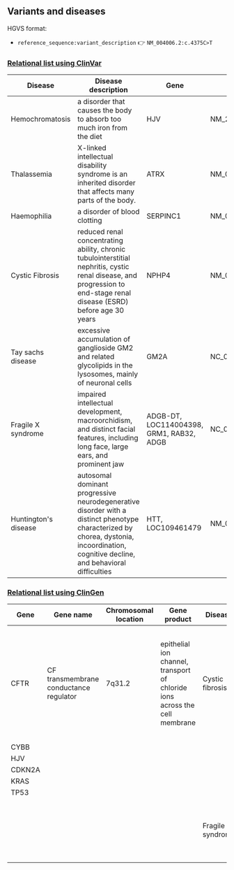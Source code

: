 ## Variants and diseases

HGVS format:
* `reference_sequence:variant_description` 👉 `NM_004006.2:c.4375C>T`

### [Relational list using ClinVar](https://www.ncbi.nlm.nih.gov/clinvar/)

|Disease|Disease description|Gene|Variants|
|-------|-------------------|----|--------|
|Hemochromatosis|a disorder that causes the body to absorb too much iron from the diet|HJV|NM_213653.3:c.959G>T|
|Thalassemia|X-linked intellectual disability syndrome is an inherited disorder that affects many parts of the body. |	ATRX	|	NM_000157.4(GBA):c.695G>A	|
|Haemophilia|	a disorder of blood clotting	|	SERPINC1	|		NM_000488.4(SERPINC1):c.1246G>T  |
|Cystic Fibrosis| reduced renal concentrating ability, chronic tubulointerstitial nephritis, cystic renal disease, and progression to end-stage renal disease (ESRD) before age 30 years 	|	NPHP4	| NM_015102.5(NPHP4):c.*314T>G	|
|Tay sachs disease| 	excessive accumulation of ganglioside GM2 and related glycolipids in the lysosomes, mainly of neuronal cells	|	GM2A	|	NC_000005.10:g.(?_151253197)_(151267660_?)	|
|Fragile X syndrome|	impaired intellectual development, macroorchidism, and distinct facial features, including long face, large ears, and prominent jaw |	ADGB-DT, LOC114004398, GRM1, RAB32, ADGB	|	NC_000006.11:g.146735206_147036914del301709 |
|Huntington's disease|	autosomal dominant progressive neurodegenerative disorder with a distinct phenotype characterized by chorea, dystonia, incoordination, cognitive decline, and behavioral difficulties	|	HTT, LOC109461479	|	NM_002111.8(HTT):c.52CAG[(36_39)]	|


### [Relational list using ClinGen](https://clinicalgenome.org/)

|Gene|Gene name|Chromosomal location|Gene product|Disease|Disease description|
|----|---------|--------------------|------------|-------|-------------------|
|CFTR|CF transmembrane conductance regulator|7q31.2|epithelial ion channel, transport of chloride ions across the cell membrane|Cystic fibrosis|a genetic disorder characterized by the production of sweat with a high salt content and mucus secretions with an abnormal viscosity|		 |
|CYBB|		    |		| 		|		|		 |
|HJV|		    |		|		|		|		 |
|CDKN2A|		|		|		|		|		 |
|KRAS|		    |		|		|		|		 |
|TP53|	    	|		|		|		|		 |
|		|		|		|		|Fragile X syndrome|a genetic disorder characterized by mild-to-moderate intellectual disability|

